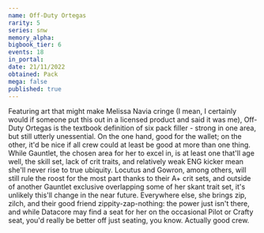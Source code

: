 ```yaml
---
name: Off-Duty Ortegas
rarity: 5
series: snw
memory_alpha:
bigbook_tier: 6
events: 18
in_portal:
date: 21/11/2022
obtained: Pack
mega: false
published: true
---
```


Featuring art that might make Melissa Navia cringe (I mean, I certainly would if someone put this out in a licensed product and said it was me), Off-Duty Ortegas is the textbook definition of six pack filler - strong in one area, but still utterly unessential. On the one hand, good for the wallet; on the other, it'd be nice if all crew could at least be good at more than one thing. While Gauntlet, the chosen area for her to excel in, is at least one that'll age well, the skill set, lack of crit traits, and relatively weak ENG kicker mean she'll never rise to true ubiquity. Locutus and Gowron, among others, will still rule the roost for the most part thanks to their A+ crit sets, and outside of another Gauntlet exclusive overlapping some of her skant trait set, it's unlikely this'll change in the near future. Everywhere else, she brings zip, zilch, and their good friend zippity-zap-nothing: the power just isn't there, and while Datacore may find a seat for her on the occasional Pilot or Crafty seat, you'd really be better off just seating, you know. Actually good crew.
